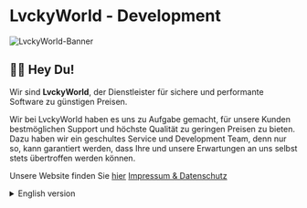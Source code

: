 # LvckyWorld - Development
![LvckyWorld-Banner](https://i.lvckyworld.net/lvcky/banner/newBanner.png)

## 👋🏻 Hey Du! 
Wir sind <b>LvckyWorld</b>, der Dienstleister für sichere und performante Software zu günstigen Preisen.
<br />

Wir bei LvckyWorld haben es uns zu Aufgabe gemacht, für unsere Kunden bestmöglichen Support und höchste Qualität zu geringen Preisen zu bieten.
Dazu haben wir ein geschultes Service und Development Team, denn nur so, kann garantiert werden, dass Ihre und unsere Erwartungen an uns selbst stets übertroffen werden können.

Unsere Website finden Sie [hier](https://lvckyworld.net)
[Impressum & Datenschutz](https://lvckyworld.net/rights)

<details>
<summary>English version</summary>

## 👋🏻 Hey You! 
We are <b>LvckyWorld</b>, the service provider for secure and performant software at low prices.

At LvckyWorld, our mission is to provide our customers with the best possible support and the highest quality at the lowest prices possible.
To do this, we have a trained service and development team, because only in this way, can we guarantee that your and our expectations of ourselves can always be exceeded.

You can find our website [here](https://lvckyworld.net)(German)
[Imprint % Privacy Policy](https://lvckyworld.net)(German)

</details>
